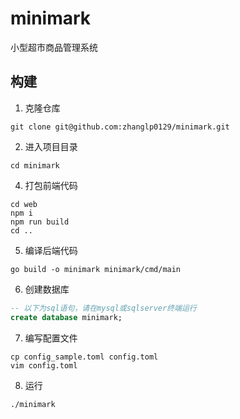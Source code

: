 # minimark
小型超市商品管理系统

## 构建
1. 克隆仓库
```shell
git clone git@github.com:zhanglp0129/minimark.git
```

2. 进入项目目录
```shell
cd minimark
```

4. 打包前端代码
```shell
cd web
npm i
npm run build
cd ..
```

5. 编译后端代码
```shell
go build -o minimark minimark/cmd/main
```

6. 创建数据库
```sql
-- 以下为sql语句，请在mysql或sqlserver终端运行
create database minimark;
```

7. 编写配置文件
```shell
cp config_sample.toml config.toml
vim config.toml
```

8. 运行
```shell
./minimark
```